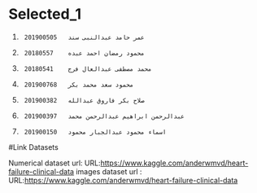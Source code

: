 # Selected_1



1.		201900505	عمر حامد عبدالنبى سند               	
2.		20180557	محمود رمضان احمد عبده             	
3.		20180541	محمد مصطفى عبدالعال فرج           	
4.		201900768	محمود سعد محمد بكر               	
5.		201900382	صلاح بكر فاروق عبدالله             	
6.		201900397	عبدالرحمن ابراهيم عبدالرحمن محمد     	
7.		201900150	اسماء محمود عبدالجبار محمود         	

#Link Datasets

Numerical dataset url:
URL:https://www.kaggle.com/anderwmvd/heart-failure-clinical-data
images dataset url :
URL:https://www.kaggle.com/anderwmvd/heart-failure-clinical-data
